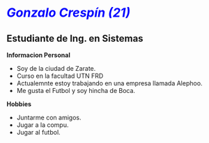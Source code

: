  # *<span style="color:blue;">Gonzalo Crespín (21)</span>* 

## Estudiante de Ing. en Sistemas

**Informacion Personal**

- Soy de la ciudad de Zarate.
- Curso en la facultad UTN FRD
- Actualemnte estoy trabajando en una empresa llamada Alephoo.
- Me gusta el Futbol y soy hincha de Boca.

**Hobbies**

- Juntarme con amigos.
- Jugar a la compu.
- Jugar al futbol.
